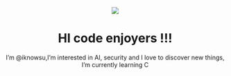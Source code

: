<!DOCTYPE html>
<html>

<body>
<div align="center" style = "text-color = #378c8f">
<a>
<img src ="https://github.com/iknowsu/iknowsu/assets/146720323/74fcf6cb-412e-47bb-a9d3-41849ec42123">
</a>


# HI code enjoyers !!!

I’m @iknowsu,I’m interested in AI, security and I love to discover new things, I’m currently learning C
</div>
</body>
</html>
